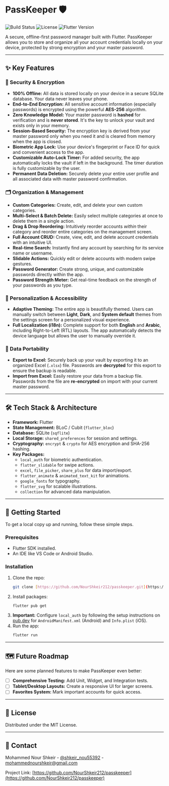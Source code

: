 # PassKeeper 🛡️

![Build Status](https://img.shields.io/badge/build-passing-brightgreen)
![License](https://img.shields.io/badge/license-MIT-blue)
![Flutter Version](https://img.shields.io/badge/Flutter-3.x-02569B?logo=flutter)

A secure, offline-first password manager built with Flutter. PassKeeper allows you to store and organize all your account credentials locally on your device, protected by strong encryption and your master password.

---

## ✨ Key Features

### 🔐 Security & Encryption
* **100% Offline:** All data is stored locally on your device in a secure SQLite database. Your data never leaves your phone.
* **End-to-End Encryption:** All sensitive account information (especially passwords) is encrypted using the powerful **AES-256** algorithm.
* **Zero Knowledge Model:** Your master password is **hashed** for verification and is **never stored**. It's the key to unlock your vault and exists only in your memory.
* **Session-Based Security:** The encryption key is derived from your master password only when you need it and is cleared from memory when the app is closed.
* **Biometric App Lock:** Use your device's fingerprint or Face ID for quick and convenient access to the app.
* **Customizable Auto-Lock Timer:** For added security, the app automatically locks the vault if left in the background. The timer duration is fully customizable by the user.
* **Permanent Data Deletion:** Securely delete your entire user profile and all associated data with master password confirmation.

### 🗂️ Organization & Management
* **Custom Categories:** Create, edit, and delete your own custom categories.
* **Multi-Select & Batch Delete:** Easily select multiple categories at once to delete them in a single action.
* **Drag & Drop Reordering:** Intuitively reorder accounts *within* their category and reorder entire categories on the management screen.
* **Full Account CRUD:** Create, view, edit, and delete account credentials with an intuitive UI.
* **Real-time Search:** Instantly find any account by searching for its service name or username.
* **Slidable Actions:** Quickly edit or delete accounts with modern swipe gestures.
* **Password Generator:** Create strong, unique, and customizable passwords directly within the app.
* **Password Strength Meter:** Get real-time feedback on the strength of your passwords as you type.

### 🎨 Personalization & Accessibility
* **Adaptive Theming:** The entire app is beautifully themed. Users can manually switch between **Light**, **Dark**, and **System default** themes from the settings screen for a personalized visual experience.
* **Full Localization (i18n):** Complete support for both **English** and **Arabic**, including Right-to-Left (RTL) layouts. The app automatically detects the device language but allows the user to manually override it.

### 🔄 Data Portability
* **Export to Excel:** Securely back up your vault by exporting it to an organized Excel (`.xlsx`) file. Passwords are **decrypted** for this export to ensure the backup is readable.
* **Import from Excel:** Easily restore your data from a backup file. Passwords from the file are **re-encrypted** on import with your current master password.

---

## 🛠️ Tech Stack & Architecture

* **Framework:** Flutter
* **State Management:** BLoC / Cubit (`flutter_bloc`)
* **Database:** SQLite (`sqflite`)
* **Local Storage:** `shared_preferences` for session and settings.
* **Cryptography:** `encrypt` & `crypto` for AES encryption and SHA-256 hashing.
* **Key Packages:**
    * `local_auth` for biometric authentication.
    * `flutter_slidable` for swipe actions.
    * `excel`, `file_picker`, `share_plus` for data import/export.
    * `flutter_animate` & `animated_text_kit` for animations.
    * `google_fonts` for typography.
    * `flutter_svg` for scalable illustrations.
    * `collection` for advanced data manipulation.

---

## 🚀 Getting Started

To get a local copy up and running, follow these simple steps.

### Prerequisites

* Flutter SDK installed.
* An IDE like VS Code or Android Studio.

### Installation

1.  Clone the repo:
    ```sh
    git clone [https://github.com/NourShkeir212/passkeeper.git](https://github.com/NourShkeir212/passkeeper.git)
    ```
2.  Install packages:
    ```sh
    flutter pub get
    ```
3.  **Important:** Configure `local_auth` by following the setup instructions on [pub.dev](https://pub.dev/packages/local_auth) for `AndroidManifest.xml` (Android) and `Info.plist` (iOS).
4.  Run the app:
    ```sh
    flutter run
    ```

---

## 🗺️ Future Roadmap

Here are some planned features to make PassKeeper even better:

-   [ ] **Comprehensive Testing:** Add Unit, Widget, and Integration tests.
-   [ ] **Tablet/Desktop Layouts:** Create a responsive UI for larger screens.
-   [ ] **Favorites System:** Mark important accounts for quick access.

---

## 📄 License

Distributed under the MIT License.

---

## 👤 Contact

Mohammed Nour Shkeir - [@shkeir_nou55392](https://twitter.com/shkeir_nou55392) - mohammednourshkeir@gmail.com

Project Link: [https://github.com/NourShkeir212/passkeeper](https://github.com/NourShkeir212/passkeeper)
